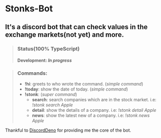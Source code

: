 # Stonks-Bot

## It's a discord bot that can check values in the exchange markets(not yet) and more.

> ### Status(**100% TypeScript**)
>
> #### Development: _In progress_

> ### Commands:
>
> - **!hi**: greets to who wrote the command. (_simple command_)
> - **!today**: show the date of today. (_simple command_)
> - **!stonk**: (_super command_)
>   - **search**: search companies which are in the stock market. i.e: _!stonk search Apple_
>   - **detail**: show the details of a company. i.e: _!stonk detail Apple_
>   - **news**: show the latest new of a company. i.e: _!stonk news Apple_

Thankful to [DiscordDeno]("https://github.com/discordeno/discordeno") for providing me the core of the bot. 
